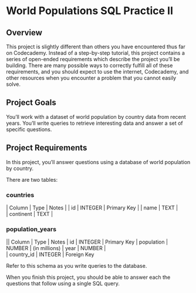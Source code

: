 # World Populations SQL Practice II

## Overview

This project is slightly different than others you have encountered thus far on Codecademy. Instead of a step-by-step tutorial, this project contains a series of open-ended requirements which describe the project you’ll be building. There are many possible ways to correctly fulfill all of these requirements, and you should expect to use the internet, Codecademy, and other resources when you encounter a problem that you cannot easily solve.

## Project Goals

You’ll work with a dataset of world population by country data from recent years. You’ll write queries to retrieve interesting data and answer a set of specific questions.

## Project Requirements

In this project, you’ll answer questions using a database of world population by country.

There are two tables:
### countries
| Column |	Type |	Notes |
| id |	INTEGER |	Primary Key |
| name | 	TEXT | 	
| continent | 	TEXT | 	
### population_years 
 || Column | 	Type | 	Notes
| id | 	INTEGER | 	Primary Key
| population | 	NUMBER | 	(in millions)
| year | 	NUMBER | 	
| country_id | 	INTEGER | 	Foreign Key

Refer to this schema as you write queries to the database.

When you finish this project, you should be able to answer each the questions that follow using a single SQL query.

